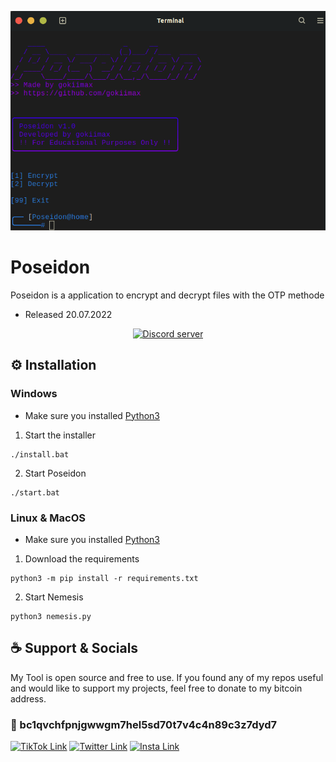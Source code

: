 ![demo](./images/demo.png)

# Poseidon
Poseidon is a application to encrypt and decrypt files with the OTP methode
- Released 20.07.2022
<p align="center">
	<a href="https://discord.gg/yVWygKS3Xn">
		<img src="https://canary.discordapp.com/api/guilds/999373116918743100/embed.png" alt="Discord server">
	</a>
</p>

## ⚙️ Installation
### Windows
- Make sure you installed [Python3](https://www.python.org/downloads/)
1. Start the installer
```
./install.bat
```
2. Start Poseidon
```
./start.bat
```
### Linux & MacOS
- Make sure you installed [Python3](https://www.python.org/)
1. Download the requirements
```
python3 -m pip install -r requirements.txt
```
2. Start Nemesis
```
python3 nemesis.py
```

## ☕️ Support & Socials
My Tool is open source and free to use. If you found any of my repos useful and would like to support my projects, feel free to donate to my bitcoin address.

### 🔗 bc1qvchfpnjgwwgm7hel5sd70t7v4c4n89c3z7dyd7

[![TikTok Link](https://img.shields.io/badge/TikTok-000000?style=for-the-badge&logo=tiktok&logoColor=white)](https://tiktok.com/@maxii.x6)
[![Twitter Link](https://img.shields.io/badge/Twitter-1DA1F2?style=for-the-badge&logo=twitter&logoColor=white)](https://twitter.com/gokimax_x)
[![Insta Link](https://img.shields.io/badge/Instagram-E4405F?style=for-the-badge&logo=instagram&logoColor=white)](https://instagram.com/maxii.x6)
